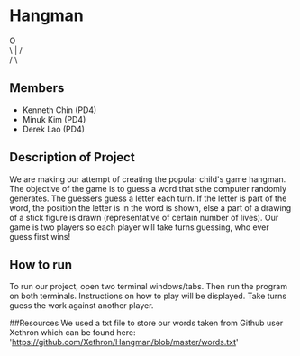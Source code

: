 # Hangman
  O  
\ | /  
 / \  


## Members 
- Kenneth Chin (PD4)
- Minuk Kim  (PD4)
- Derek Lao  (PD4)

## Description of Project  
We are making our attempt of creating the popular child's game hangman.
The objective of the game is to guess a word that sthe computer randomly generates. The
guessers guess a letter each turn. If the letter is part of the word, the
position the letter is in the word is shown, else a part of a drawing of a stick
figure is drawn (representative of certain number of lives). Our game is two players so each 
player will take turns guessing, who ever guess first wins!


## How to run
To run our project, open two terminal windows/tabs. Then run the program on both
terminals. Instructions on how to play will be displayed. Take turns guess the
work against another player.


##Resources
We used a txt file to store our words taken from Github user Xethron which can be found here:  
'https://github.com/Xethron/Hangman/blob/master/words.txt'
